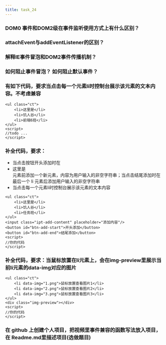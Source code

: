 ```yaml
---
title: task_24
---
```

### DOM0 事件和DOM2级在事件监听使用方式上有什么区别？

###  attachEvent与addEventListener的区别？

### 解释IE事件冒泡和DOM2事件传播机制？

### 如何阻止事件冒泡？ 如何阻止默认事件？

### 有如下代码，要求当点击每一个元素li时控制台展示该元素的文本内容。不考虑兼容
```
<ul class="ct">
    <li>这里是</li>
    <li>饥人谷</li>
    <li>前端6班</li>
</ul>
<script>
//todo ...
</script>
```

### 补全代码，要求：

 - 当点击按钮开头添加时在<li>这里是</li>元素前添加一个新元素，内容为用户输入的非空字符串；当点击结尾添加时在最后一个 li 元素后添加用户输入的非空字符串
 - 当点击每一个元素li时控制台展示该元素的文本内容

```
<ul class="ct">
    <li>这里是</li>
    <li>饥人谷</li>
    <li>任务班</li>
</ul>
<input class="ipt-add-content" placeholder="添加内容"/>
<button id="btn-add-start">开头添加</button>
<button id="btn-add-end">结尾添加</button>
<script>
//你的代码
</script>
```

### 补全代码，要求：当鼠标放置在li元素上，会在img-preview里展示当前li元素的data-img对应的图片
```
<ul class="ct">
    <li data-img="1.png">鼠标放置查看图片1</li>
    <li data-img="2.png">鼠标放置查看图片2</li>
    <li data-img="3.png">鼠标放置查看图片3</li>
</ul>
<div class="img-preview"></div>
<script>
//你的代码
</script>
```

###  在 github 上创建个人项目，把视频里事件兼容的函数写法放入项目，在 Readme.md里描述项目(选做题目)